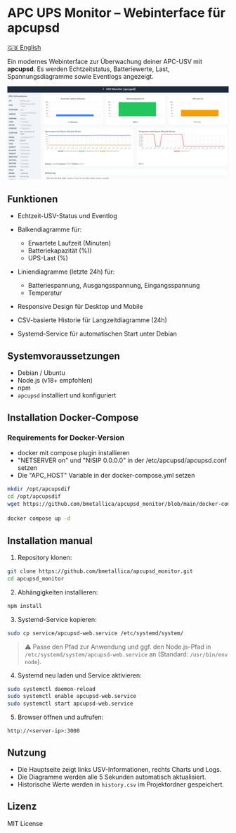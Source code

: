 # APC UPS Monitor – Webinterface für apcupsd

[🇬🇧 English](README.md)

Ein modernes Webinterface zur Überwachung deiner APC-USV mit **apcupsd**. Es werden Echtzeitstatus, Batteriewerte, Last, Spannungsdiagramme sowie Eventlogs angezeigt.

![Screenshot](https://raw.githubusercontent.com/bmetallica/apcupsd_monitor/refs/heads/main/apc.jpg)

## Funktionen

* Echtzeit-USV-Status und Eventlog
* Balkendiagramme für:

  * Erwartete Laufzeit (Minuten)
  * Batteriekapazität (%))
  * UPS-Last (%)
* Liniendiagramme (letzte 24h) für:

  * Batteriespannung, Ausgangsspannung, Eingangsspannung
  * Temperatur
* Responsive Design für Desktop und Mobile
* CSV-basierte Historie für Langzeitdiagramme (24h)
* Systemd-Service für automatischen Start unter Debian

## Systemvoraussetzungen

* Debian / Ubuntu
* Node.js (v18+ empfohlen)
* npm
* `apcupsd` installiert und konfiguriert

## Installation Docker-Compose

### Requirements for Docker-Version
- docker mit compose plugin installieren
- "NETSERVER on" und "NISIP 0.0.0.0" in der /etc/apcupsd/apcupsd.conf setzen
- Die "APC_HOST" Variable in der docker-compose.yml setzen
  
```bash
mkdir /opt/apcupsdif
cd /opt/apcupsdif
wget https://github.com/bmetallica/apcupsd_monitor/blob/main/docker-compose.yml

docker compose up -d

```

## Installation manual

1. Repository klonen:

```bash
git clone https://github.com/bmetallica/apcupsd_monitor.git
cd apcupsd_monitor
```

2. Abhängigkeiten installieren:

```bash
npm install
```

3. Systemd-Service kopieren:

```bash
sudo cp service/apcupsd-web.service /etc/systemd/system/
```

> ⚠️ Passe den Pfad zur Anwendung und ggf. den Node.js-Pfad in `/etc/systemd/system/apcupsd-web.service` an (Standard: `/usr/bin/env node`).

4. Systemd neu laden und Service aktivieren:

```bash
sudo systemctl daemon-reload
sudo systemctl enable apcupsd-web.service
sudo systemctl start apcupsd-web.service
```

5. Browser öffnen und aufrufen:

```
http://<server-ip>:3000
```

## Nutzung

* Die Hauptseite zeigt links USV-Informationen, rechts Charts und Logs.
* Die Diagramme werden alle 5 Sekunden automatisch aktualisiert.
* Historische Werte werden in `history.csv` im Projektordner gespeichert.

## Lizenz

MIT License

